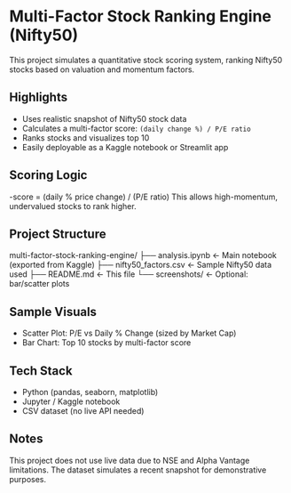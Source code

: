 #  Multi-Factor Stock Ranking Engine (Nifty50)

This project simulates a quantitative stock scoring system, ranking Nifty50 stocks based on valuation and momentum factors.
##  Highlights

- Uses realistic snapshot of Nifty50 stock data
- Calculates a multi-factor score: `(daily change %) / P/E ratio`
- Ranks stocks and visualizes top 10
- Easily deployable as a Kaggle notebook or Streamlit app

## Scoring Logic
-score = (daily % price change) / (P/E ratio)
This allows high-momentum, undervalued stocks to rank higher.

##  Project Structure

multi-factor-stock-ranking-engine/
├── analysis.ipynb ← Main notebook (exported from Kaggle)
├── nifty50_factors.csv ← Sample Nifty50 data used
├── README.md ← This file
└── screenshots/ ← Optional: bar/scatter plots


##  Sample Visuals

- Scatter Plot: P/E vs Daily % Change (sized by Market Cap)
- Bar Chart: Top 10 stocks by multi-factor score

## Tech Stack

- Python (pandas, seaborn, matplotlib)
- Jupyter / Kaggle notebook
- CSV dataset (no live API needed)

##  Notes

This project does not use live data due to NSE and Alpha Vantage limitations. The dataset simulates a recent snapshot for demonstrative purposes.




